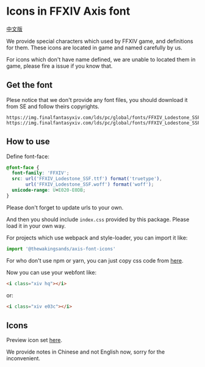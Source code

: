 # Icons in FFXIV Axis font

[中文版](./README.md)

We provide special characters which used by FFXIV game, and definitions for them.
These icons are located in game and named carefully by us.

For icons which don't have name defined, we are unable to located them in game,
please fire a issue if you know that.

## Get the font

Plese notice that we don't provide any font files, you should download it from SE
and follow theirs copyrights.

```
https://img.finalfantasyxiv.com/lds/pc/global/fonts/FFXIV_Lodestone_SSF.woff
https://img.finalfantasyxiv.com/lds/pc/global/fonts/FFXIV_Lodestone_SSF.ttf
```

## How to use

Define font-face:

```css
@font-face {
  font-family: 'FFXIV';
  src: url('FFXIV_Lodestone_SSF.ttf') format('truetype'),
       url('FFXIV_Lodestone_SSF.woff') format('woff');
  unicode-range: U+E020-E0DB;
}
```

Please don't forget to update urls to your own.

And then you should include `index.css` provided by this package.
Please load it in your own way.

For projects which use webpack and style-loader, you can import it like:

```js
import '@thewakingsands/axis-font-icons'
```

For who don't use npm or yarn, you can just copy css code from [here](https://www.unpkg.com/@thewakingsands/axis-font-icons@latest/index.css).

Now you can use your webfont like:

```html
<i class="xiv hq"></i>
```

or:

```html
<i class="xiv e03c"></i>
```

## Icons

Preview icon set [here](https://www.unpkg.com/@thewakingsands/axis-font-icons@latest/icons.html).

We provide notes in Chinese and not English now, sorry for the inconvenient.
